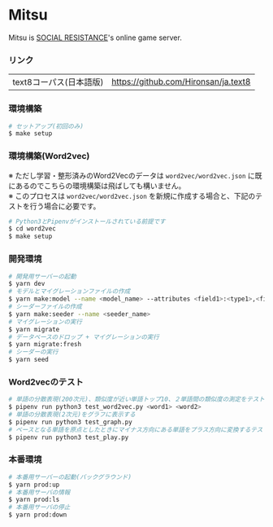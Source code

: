 # Mitsu

Mitsu is [SOCIAL RESISTANCE](https://github.com/uyupun/social-resistance)'s online game server.

### リンク

|||
|:--|:--|
|text8コーパス(日本語版)|https://github.com/Hironsan/ja.text8|

### 環境構築

```bash
# セットアップ(初回のみ)
$ make setup
```

### 環境構築(Word2vec)

※ ただし学習・整形済みのWord2Vecのデータは `word2vec/word2vec.json` に既にあるのでこちらの環境構築は飛ばしても構いません。  
※ このプロセスは `word2vec/word2vec.json` を新規に作成する場合と、下記のテストを行う場合に必要です。

```bash
# Python3とPipenvがインストールされている前提です
$ cd word2vec
$ make setup
```

### 開発環境

```bash
# 開発用サーバーの起動
$ yarn dev
# モデルとマイグレーションファイルの作成
$ yarn make:model --name <model_name> --attributes <field1>:<type1>,<field2>:<type2>,...
# シーダーファイルの作成
$ yarn make:seeder --name <seeder_name>
# マイグレーションの実行
$ yarn migrate
# データベースのドロップ + マイグレーションの実行
$ yarn migrate:fresh
# シーダーの実行
$ yarn seed
```

### Word2vecのテスト

```bash
# 単語の分散表現(200次元)、類似度が近い単語トップ10、２単語間の類似度の測定をテストできます
$ pipenv run python3 test_word2vec.py <word1> <word2>
# 単語の分散表現(2次元)をグラフに表示する
$ pipenv run python3 test_graph.py
# ベースとなる単語を原点としたときにマイナス方向にある単語をプラス方向に変換するテスト
$ pipenv run python3 test_play.py
```

### 本番環境

```bash
# 本番用サーバーの起動(バックグラウンド)
$ yarn prod:up
# 本番用サーバの情報
$ yarn prod:ls
# 本番用サーバの停止
$ yarn prod:down
```
